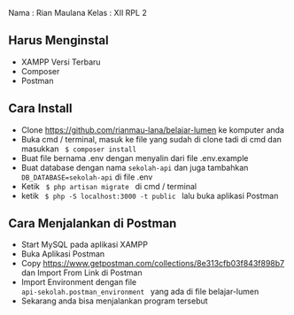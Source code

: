 Nama : Rian Maulana Kelas : XII RPL 2

## Harus Menginstal
  * XAMPP Versi Terbaru
  * Composer
  * Postman

## Cara Install
  * Clone <a> https://github.com/rianmau-lana/belajar-lumen </a> ke komputer anda
  * Buka cmd / terminal, masuk ke file yang sudah di clone tadi di cmd dan masukkan <code> $ composer install </code>
  * Buat file bernama .env dengan menyalin dari file .env.example
  * Buat database dengan nama <code>sekolah-api</code>  dan juga tambahkan <code>DB_DATABASE=sekolah-api</code> di file .env
  * Ketik <code> $ php artisan migrate </code>  di cmd / terminal
  * ketik <code> $ php -S localhost:3000 -t public </code>  lalu buka aplikasi Postman

## Cara Menjalankan di Postman
  * Start MySQL pada aplikasi XAMPP
  * Buka Aplikasi Postman
  * Copy <a> https://www.getpostman.com/collections/8e313cfb03f843f898b7 </a> dan Import From Link di Postman
  * Import Environment dengan file <code> api-sekolah.postman_environment </code> yang ada di file belajar-lumen
  * Sekarang anda bisa menjalankan program tersebut
